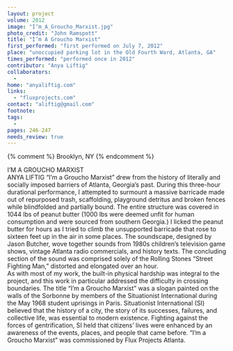 ```yaml
---
layout: project
volume: 2012
image: "I’m_A_Groucho_Marxist.jpg"
photo_credit: "John Ramspott"
title: "I’m A Groucho Marxist"
first_performed: "first performed on July 7, 2012"
place: "unoccupied parking lot in the Old Fourth Ward, Atlanta, GA"
times_performed: "performed once in 2012"
contributor: "Anya Liftig"
collaborators: 
  - 
home: "anyaliftig.com"
links: 
  - "fluxprojects.com"
contact: "aliftig@gmail.com"
footnote: 
tags: 
  - 
pages: 246-247
needs_review: true
---
```


{% comment %} 
Brooklyn, NY
{% endcomment %}

 I’M A GROUCHO MARXIST  
 ANYA LIFTIG 
 “I’m a Groucho Marxist” drew from the history of literally and socially imposed barriers of Atlanta, Georgia’s past. During this three-hour durational performance, I attempted to surmount a massive barricade made out of repurposed trash, scaffolding, playground detritus and broken fences while blindfolded and partially bound. The entire structure was covered in 1044 lbs of peanut butter (1000 lbs were deemed unfit for human consumption and were sourced from southern Georgia.) I licked the peanut butter for hours as I tried to climb the unsupported barricade that rose to sixteen feet up in the air in some places. The soundscape, designed by Jason Butcher, wove together sounds from 1980s children’s television game shows, vintage Atlanta radio commercials, and history texts. The concluding section of the sound was comprised solely of the Rolling Stones “Street Fighting Man,” distorted and elongated over an hour.  
 As with most of my work, the built-in physical hardship was integral to the project, and this work in particular addressed the difficulty in crossing boundaries. The title “I’m a Groucho Marxist” was a slogan painted on the walls of the Sorbonne by members of the Situationist International during the May 1968 student uprisings in Paris. Situationist International (SI) believed that the history of a city, the story of its successes, failures, and collective life, was essential to modern existence. Fighting against the forces of gentrification, SI held that citizens’ lives were enhanced by an awareness of the events, places, and people that came before. “I’m a Groucho Marxist” was commissioned by Flux Projects Atlanta.  
